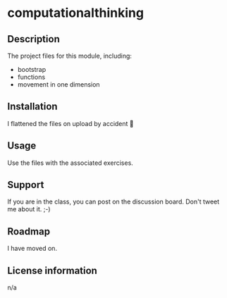 # computationalthinking

## Description
The project files for this module, including:
* bootstrap
* functions
* movement in one dimension

## Installation
I flattened the files on upload by accident 😬

## Usage
Use the files with the associated exercises. 

## Support
If you are in the class, you can post on the discussion board. Don't tweet me about it. ;-)  

## Roadmap
I have moved on.

## License information
n/a 
